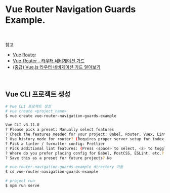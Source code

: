 # Vue Router Navigation Guards Example.

<br/>

참고

- [Vue Router](https://router.vuejs.org/kr/)
- [Vue-Router - 라우터 네비게이션 가드](https://jamong-icetea.tistory.com/221)
- [(중급) Vue.js 라우터 네비게이션 가드 알아보기](https://joshua1988.github.io/web-development/vuejs/vue-router-navigation-guards/)

<br/>

## Vue CLI 프로젝트 생성

```sh
# Vue CLI 프로젝트 생성
# vue create <project_name>
$ vue create vue-router-navigation-guards-example

Vue CLI v3.11.0
? Please pick a preset: Manually select features
? Check the features needed for your project: Babel, Router, Vuex, Linter
? Use history mode for router? (Requires proper server setup for index fallback in production) Yes
? Pick a linter / formatter config: Prettier
? Pick additional lint features: (Press <space> to select, <a> to toggle all, <i> to invert selection)Lint on save
? Where do you prefer placing config for Babel, PostCSS, ESLint, etc.? In dedicated config files
? Save this as a preset for future projects? No

# vue-router-navigation-guards-example directory 이동
$ cd vue-router-navigation-guards-example

# project run
$ npm run serve
```

<br/>
